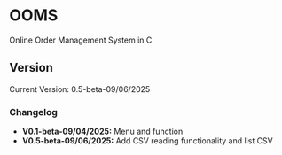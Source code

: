 # OOMS
Online Order Management System in C

## Version
Current Version: 0.5-beta-09/06/2025
### Changelog
*   **V0.1-beta-09/04/2025:** Menu and function
*   **V0.5-beta-09/06/2025:** Add CSV reading functionality and list CSV
